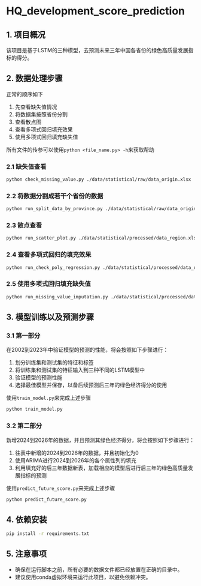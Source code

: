 <!--
 * @Author: hiddenSharp429 z404878860@163.com
 * @Date: 2024-10-25 15:58:16
 * @LastEditors: hiddenSharp429 z404878860@163.com
 * @LastEditTime: 2024-10-26 14:25:14
-->

# HQ_development_score_prediction
## 1. 项目概况
该项目是基于LSTM的三种模型，去预测未来三年中国各省份的绿色高质量发展指标的得分。


## 2. 数据处理步骤
正常的顺序如下
1. 先查看缺失值情况
2. 将数据集按照省份分割
3. 查看散点图
4. 查看多项式回归填充效果
5. 使用多项式回归填充缺失值

所有文件的传参可以使用`python <file_name.py> -h`来获取帮助
### 2.1 缺失值查看
```bash
python check_missing_value.py ./data/statistical/raw/data_origin.xlsx
```

### 2.2 将数据分割成若干个省份的数据
```bash
python run_split_data_by_province.py ./data/statistical/raw/data_origin.xlsx ./data/statistical/processed/data_region.xlsx
```
### 2.3 散点查看
```bash
python run_scatter_plot.py ./data/statistical/processed/data_region.xlsx
```

### 2.4 查看多项式回归的填充效果
```bash 
python run_check_poly_regression.py ./data/statistical/processed/data_region.xlsx
```

### 2.5 使用多项式回归填充缺失值
```bash
python run_missing_value_imputation.py ./data/statistical/processed/data_region.xlsx ./data/statistical/processed/data_region_merged.xlsx
```

## 3. 模型训练以及预测步骤
### 3.1 第一部分
在2002到2023年中验证模型的预测的性能，将会按照如下步骤进行：
1. 划分训练集和测试集的特征和标签
2. 将训练集和测试集的特征输入到三种不同的LSTM模型中
3. 验证模型的预测性能
4. 选择最佳模型并保存，以备后续预测后三年的绿色经济得分的使用

使用`train_model.py`来完成上述步骤
```bash
python train_model.py
```

### 3.2 第二部分
新增2024到2026年的数据，并且预测其绿色经济得分，将会按照如下步骤进行：
1. 往表中新增的2024到2026年的数据，并且初始化为0
2. 使用ARIMA进行2024到2026年的各个属性列的填充
3. 利用填充好的后三年数据新表，加载相应的模型后进行后三年的绿色高质量发展指标的预测

使用`predict_future_score.py`来完成上述步骤
```bash
python predict_future_score.py
```

## 4. 依赖安装
```bash
pip install -r requirements.txt
```

## 5. 注意事项
- 确保在运行脚本之前，所有必要的数据文件都已经放置在正确的目录中。
- 建议使用conda虚拟环境来运行此项目，以避免依赖冲突。